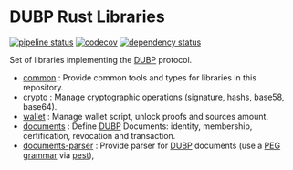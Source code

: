 # DUBP Rust Libraries

[![pipeline status](https://git.duniter.org/libs/dubp-rs-libs/badges/master/pipeline.svg)](https://git.duniter.org/libs/dubp-rs-libs/-/commits/master)
[![codecov](https://codecov.io/gh/duniter/dubp-rs-libs/branch/master/graph/badge.svg)](https://codecov.io/gh/duniter/dubp-rs-libs)
[![dependency status](https://deps.rs/repo/github/duniter/dubp-rs-libs/status.svg)](https://deps.rs/repo/github/duniter/dubp-rs-libs)

Set of libraries implementing the [DUBP] protocol.

- [common](common/README.md) : Provide common tools and types for libraries in this repository.
- [crypto](crypto/README.md) : Manage cryptographic operations (signature, hashs, base58, base64).
- [wallet](wallet/README.md) : Manage wallet script, unlock proofs and sources amount.
- [documents](documents/README.md) : Define [DUBP] Documents: identity, membership, certification, revocation and transaction.
- [documents-parser](documents-parser/README.md) : Provide parser for [DUBP] documents (use a [PEG grammar] via [pest]),

[DUBP]: https://git.duniter.org/documents/rfcs/-/blob/master/rfc/0010_Duniter_Blockchain_Protocol_V12.md
[PEG grammar]: https://en.wikipedia.org/wiki/Parsing_expression_grammar
[pest]: https://pest.rs
